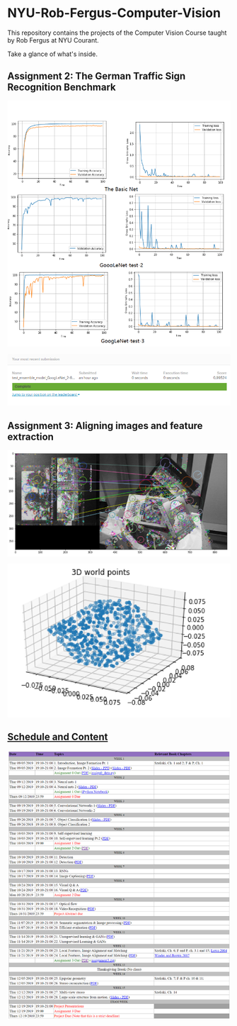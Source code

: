 # NYU-Rob-Fergus-Computer-Vision
This repository contains the projects of the Computer Vision Course taught by Rob Fergus at NYU Courant.

Take a glance of what's inside.

## Assignment 2: The German Traffic Sign Recognition Benchmark

![GitHub Logo](/readme_image/Model_Acc_Loss.png)

![GitHub Logo](/readme_image/TianyuZhang_Kaggle_result.png)

## Assignment 3: Aligning images and feature extraction

![GitHub Logo](/readme_image/Top10SIFT.png)

![GitHub Logo](/readme_image/3Dpoints.png)


## [Schedule and Content](https://cs.nyu.edu/~fergus/teaching/vision/index.html)
![GitHub Logo](/readme_image/Schedule.png)
